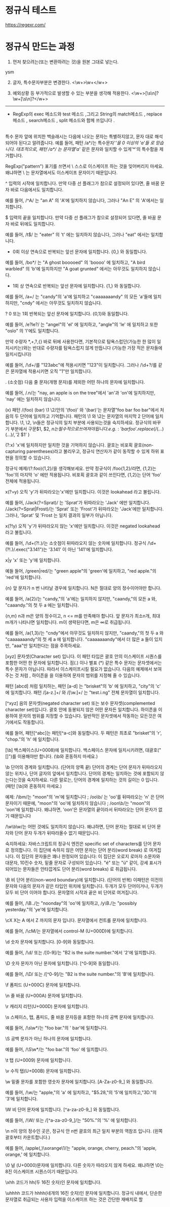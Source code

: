 # 정규식 테스트

https://regexr.com/

# 정규식 만드는 과정

1. 먼저 찾으려는(또는 변환하려는 것)을 원본 그대로 넣는다.
<div>ysm</div>

2. 글자, 특수문자부분은 변경한다.
   <\w+>\w+<\/w+>

3. 예외상황 등 부가적으로 발생할 수 있는 부분을 생각해 적용한다.
   <\w+>[\s\n]?\w+[\s\n]?<\/w+>

---

- RegExp의 exec 메소드와 test 메소드 ,그리고 String의 match메소드 , replace메소드 , search메소드 , split 메소드와 함께 쓰입니다 .

\
특수 문자 앞에 위치한 백슬래시는 다음에 나오는 문자는 특별하지않고, 문자 대로 해석되어야 된다고 알려줍니다. 예를 들어, 패턴 /a*/는 특수문자'*'을 0 이상의 'a'들 로 믿습니다. 대조적으로, 패턴 /a\*/ 는 문자열'a*' 같은 문자와 일치할 수 있게'*'의 특수함을 제거합니다.

RegExp("pattern") 표기를 쓰면서 \ 스스로 이스케이프 하는 것을 잊어버리지 마세요. 왜냐하면 \ 는 문자열에서도 이스케이프 문자이기 때문입니다.

^
입력의 시작에 일치합니다.
만약 다중 선 플래그가 참으로 설정되어 있다면, 줄 바꿈 문자 바로 다음에서도 일치합니다.

예를 들어, /^A/ 는 "an A" 의 'A'에 일치하지 않습니다, 그러나 "An E" 의 'A'에서는 일치합니다.

$
입력의 끝을 일치합니다.
만약 다중 선 플래그가 참으로 설정되어 있다면, 줄 바꿈 문자 바로 뒤에도 일치합니다.

예를 들어, /t$/ 는 "eater" 의 't' 에는 일치하지 않습니다, 그러나 "eat" 에서는 일치합니다.

- 0회 이상 연속으로 반복되는 앞선 문자에 일치합니다. {0,} 와 동일합니다.

예를 들어, /bo\*/ 는 "A ghost booooed" 의 'boooo' 에 일치하고, "A bird warbled" 의 'b'에 일치하지만 "A goat grunted" 에서는 아무것도 일치하지 않습니다.

- 1회 상 연속으로 반복되는 앞선 문자에 일치합니다. {1,} 와 동일합니다.

예를 들어, /a+/ 는 "candy"의 'a'에 일치하고 "caaaaaaandy" 의 모든 'a'들에 일치하지만, "cndy" 에서는 아무것도 일치하지 않습니다.

?
0 또는 1회 반복되는 앞선 문자에 일치합니다. {0,1}와 동일합니다.

예를 들어, /e?le?/ 는 "angel"의 'el' 에 일치하고,
"angle"의 'le' 에 일치하고 또한 "oslo" 의 'l'에도 일치합니다.

만약 수량자 \*,+,?,{} 바로 뒤에 사용한다면, 기본적으로 탐욕스럽던(가능한 한 많이 일치시키는)와는 반대로 수량자를 탐욕스럽지 않게 만듭니다 (가능한 가장 적은 문자들에 일치시킵니다)

예를 들어, /\d+/를 "123abc"에 적용시키면 "123"이 일치합니다.
그러나 /\d+?/를 같은 문자열에 적용시키면 오직 "1"만 일치합니다.

.
(소숫점) 다음 줄 문자(개행 문자)를 제외한 어떤 하나의 문자에 일치합니다.

예를 들어, /.n/는 "nay, an apple is on the tree"에서 'an'과 'on'에 일치하지만, 'nay' 에는 일치하지 않습니다.

(x)
패턴 /(foo) (bar) \1 \2/안의 '(foo)' 와 '(bar)'는 문자열"foo bar foo bar"에서 처음의 두 단어에 일치하고 기억합니다.
패턴의 \1 와 \2는 문자열의 마지막 2 단어에 일치합니다.
\1, \2, \n들은 정규식의 일치 부분에 사용되는것을 숙지하세요.
정규식의 바꾸기 부분에서 구문$1, $2, $n는 필수적으로 쓰여져야 됩니다.
e.g.: 'bar foo'.replace( /(...) (...)/, '$2 $1' )

(?:x)
'x'에 일치하지만 일치한 것을 기억하지 않습니다.
괄호는 비포획 괄호(non-capturing parentheses)라고 불리우고, 정규식 연산자가 같이 동작할 수 있게 하위 표현을 정의할 수 있습니다.

정규식 예제/(?:foo){1,2}/을 생각해보세요.
만약 정규식이 /foo{1,2}/라면, {1,2}는 'foo'의 마지막 'o' 에만 적용됩니다.
비포획 괄호과 같이 쓰인다면, {1,2}는 단어 'foo' 전체에 적용됩니다.

x(?=y)
오직 'y'가 뒤따라오는'x'에만 일치합니다. 이것은 lookahead 라고 불립니다.

예를 들어, /Jack(?=Sprat)/ 는 'Sprat'가 뒤따라오는 'Jack' 에만 일치합니다.
/Jack(?=Sprat|Frost)/는 'Sprat' 또는 'Frost'가 뒤따라오는 'Jack'에만 일치합니다.
그러나, 'Sprat' 및 'Frost 는 일치 결과의 일부가 아닙니다.

x(?!y)
오직 'y'가 뒤따라오지 않는 'x'에만 일치합니다. 이것은 negated lookahead 라고 불립니다.

예를 들어, /\d+(?!\.)/는 소숫점이 뒤따라오지 않는 숫자에 일치합니다.
정규식 /\d+(?!\.)/.exec("3.141")는 '3.141' 이 아닌 '141'에 일치합니다.

x|y
'x' 또는 'y'에 일치합니다.

예들 들어, /green|red/는 "green apple"의 'green'에 일치하고,
"red apple."의 'red'에 일치합니다.

{n}
앞 문자가 n 번 나타날 경우에 일치합니다. N은 절대로 양의 정수이어야만 합니다.

예를 들어, /a{2}/는 "candy,"의 'a'에는 일치하지 않지만,
"caandy,"의 모든 a 와, "caaandy."의 첫 두 a 에는 일치합니다.

{n,m}
n과 m은 양의 정수이고, n <= m를 만족해야 합니다.
앞 문자가 최소n개, 최대 m개가 나타나면 일치합니다. m이 생략된다면, m은 ∞로 취급됩니다.

예를 들어, /a{1,3}/는 "cndy"에서 아무것도 일치하지 않지만, "caandy,"의 첫 두 a 와 "caaaaaaandy"의 첫 세 a 에 일치합니다. "caaaaaaandy"에서 더 많은 a 들이 있지만, "aaa"만 일치한다는 점을 주목하세요.

[xyz]
문자셋(Character set) 입니다.
이 패턴 타입은 괄호 안의 이스케이프 시퀀스를 포함한 어떤 한 문자에 일치합니다.
점(.) 이나 별표 (\*) 같은 특수 문자는 문자셋에서는 특수 문자가 아닙니다. 따라서 이스케이프시킬 필요가 없습니다. 다음의 예제에서 보여주는 것 처럼 , 하이픈을 을 이용하여 문자의 범위를 지정해 줄 수 있습니다.

패턴 [abcd] 처럼 일치하는, 패턴 [a-d] 는 "brisket"의 'b' 에 일치하고, "city"의 'c' 에 일치합니다. 패턴 /[a-z.]+/ 와 /[\w.]+/ 는 "test.i.ng" 전체 문자열이 일치합니다.

[^xyz]
음의 문자셋(negated character set) 또는 보수 문자셋(complemented character set)입니다. 괄호 안에 동봉되지 않은 어떤 문자든 일치합니다.
하이픈을 이용하여 문자의 범위를 지정할 수 있습니다. 일반적인 문자셋에서 작동하는 모든것은 여기에서도 작동합니다.

예를 들어, 패턴[^abc]는 패턴[^a-c]와 동일합니다. 두 패턴은 최초로 "brisket"의 'r', "chop."의 'h' 에 일치합니다.

[\b]
백스페이스(U+0008)에 일치합니다.
백스페이스 문자에 일치시키려면, 대괄호("[]")를 이용해야만 합니다. (\b와 혼동하지 마세요.)

\b
단어의 경계와 일치합니다. (단어의 양쪽 끝)
단어의 경계는 단어 문자가 뒤따라오지 않는 위치나, 단어 글자의 앞에서 일치합니다.
단어의 경계는 일치하는 것에 포함되지 않는다는것을 숙지하세요. 다른 말로는, 단어의 경계에 일치하는 것의 길이는 0 입니다. (패턴 [\b]와 혼동하지 마세요.)

예제:
/\bm/는 "moon"의 'm'에 일치합니다 ;
/oo\b/ 는 'oo'를 뒤따라오는 'n' 은 단어 문자이기 때문에, "moon"의 'oo'에 일치하지 않습니다 ;
/oon\b/는 "moon"의 'oon'에 일치합니다. 왜냐하면, 'oon'은 문자열의 끝이라서 뒤따라오는 단어 문자가 없기 때문입니다

/\w\b\w/는 어떤 것에도 일치하지 않습니다.
왜냐하면, 단어 문자는 절대로 비 단어 문자와 단어 문자 두개가 뒤따라올수 없기 때문입니다.

숙지하세요: 자바스크립트의 정규식 엔진은 specific set of characters를 단어 문자로 정의합니다. 이 집단에 속하지 않은 어떤 문자는 단어 분리(word break) 로 여겨집니다. 이 집단의 문자들은 꽤나 한정되어 있습니다: 이 집단은 오로지 로마자 소문자와 대문자, 10진수 숫자, 밑줄 문자로 구성되어 있습니다. "é" 또는 "ü" 같이, 강세 표시가 되어있는 문자들은 안타깝게도 단어 분리(word breaks) 로 취급됩니다.

\B
비 단어 분리(non-word boundary)에 일치합니다. (단어의 반복)
이패턴은 이전의 문자와 다음의 문자가 같은 타입인 위치에 일치합니다.
두개가 모두 단어이거나, 두개가 모두 비 단어 이어야 합니다.
문자열의 시작과 끝은 비 단어로 여겨집니다.

예를 들어, /\B../는 "noonday"의 'oo'에 일치하고, /y\B./는 "possibly yesterday."의 'ye'에 일치합니다.

\cX
X는 A 에서 Z 까지의 문자 입니다.
문자열에서 컨트롤 문자에 일치합니다.

예를 들어, /\cM/는 문자열에서 control-M (U+000D)에 일치합니다.

\d
숫자 문자에 일치합니다. [0-9]와 동일합니다.

예를 들어, /\d/ 또는 /[0-9]/는 "B2 is the suite number."에서 '2'에 일치합니다.

\D
숫자 문자가 아닌 문자에 일치합니다. [^0-9]와 동일합니다.

예를 들어, /\D/ 또는 /[^0-9]/는 "B2 is the suite number."의 'B'에 일치합니다.

\f
폼피드 (U+000C) 문자에 일치합니다.

\n
줄 바꿈 (U+000A) 문자에 일치합니다.

\r
캐리지 리턴(U+000D) 문자에 일치합니다.

\s
스페이스, 탭, 폼피드, 줄 바꿈 문자등을 포함한 하나의 공백 문자에 일치합니다.

예를 들어, /\s\w\*/는 "foo bar."의 ' bar'에 일치합니다.

\S
공백 문자가 아닌 하나의 문자에 일치합니다.

예를 들어, /\S\w\*/는 "foo bar."의 'foo' 에 일치합니다.

\t
탭 (U+0009) 문자에 일치합니다.

\v
수직 탭(U+000B) 문자에 일치합니다.

\w
밑줄 문자를 포함한 영숫자 문자에 일치합니다. [A-Za-z0-9_] 와 동일합니다.

예를 들어, /\w/는 "apple,"의 'a' 에 일치하고, "$5.28,"의 '5'에 일치하고,"3D."의 '3'에 일치합니다.

\W
비 단어 문자에 일치합니다. [^a-za-z0-9_] 와 동일합니다.

예를 들어, /\W/ 또는 /[^a-za-z0-9_]/는 "50%."의 '%' 에 일치합니다.

\n
n이 양의 정수인 곳은, 정규식 안 n번 괄호의 최근 일치 부분의 역참조 입니다.
(왼쪽 괄호부터 카운트합니다.)

예를 들어, /apple(,)\sorange\1/는
"apple, orange, cherry, peach."의 'apple, orange,' 에 일치합니다.

\0
널 (U+0000)문자에 일치합니다.
다른 숫자가 따라오지 않게 하세요. 왜냐하면 \0<digits>는 8진 이스케이프 시퀀스이기 때문입니다.

\xhh
코드가 hh(두 16진 숫자)인 문자에 일치합니다.

\uhhhh
코드가 hhhh(네개의 16진 숫자)인 문자에 일치합니다.
정규식 내에서, 단순한 문자열로 취급되는 사용자 입력을 이스케이프 하는 것은 간단한 재배치로 할
